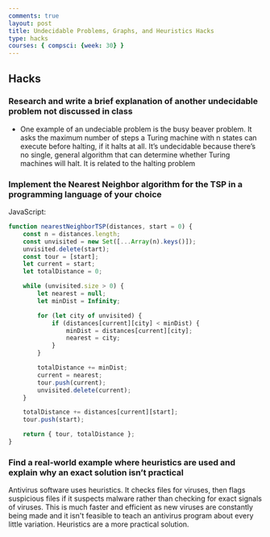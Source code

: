 ```yaml
---
comments: true
layout: post
title: Undecidable Problems, Graphs, and Heuristics Hacks
type: hacks
courses: { compsci: {week: 30} }
---
```



## Hacks

### Research and write a brief explanation of another undecidable problem not discussed in class

- One example of an undeciable problem is the busy beaver problem. It asks the maximum number of steps a Turing machine with n states can execute before halting, if it halts at all. It’s undecidable because there’s no single, general algorithm that can determine whether Turing machines will halt. It is related to the halting problem

### Implement the Nearest Neighbor algorithm for the TSP in a programming language of your choice

JavaScript:

```javascript
function nearestNeighborTSP(distances, start = 0) {
    const n = distances.length;
    const unvisited = new Set([...Array(n).keys()]);
    unvisited.delete(start);
    const tour = [start];
    let current = start;
    let totalDistance = 0;

    while (unvisited.size > 0) {
        let nearest = null;
        let minDist = Infinity;

        for (let city of unvisited) {
            if (distances[current][city] < minDist) {
                minDist = distances[current][city];
                nearest = city;
            }
        }

        totalDistance += minDist;
        current = nearest;
        tour.push(current);
        unvisited.delete(current);
    }

    totalDistance += distances[current][start];
    tour.push(start);

    return { tour, totalDistance };
}
```

### Find a real-world example where heuristics are used and explain why an exact solution isn’t practical

Antivirus software uses heuristics. It checks files for viruses, then flags suspicious files if it suspects malware rather than checking for exact signals of viruses. This is much faster and efficient as new viruses are constantly being made and it isn't feasible to teach an antivirus program about every little variation. Heuristics are a more practical solution.